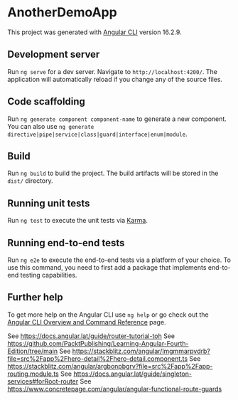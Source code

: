 # AnotherDemoApp

This project was generated with [Angular CLI](https://github.com/angular/angular-cli) version 16.2.9.

## Development server

Run `ng serve` for a dev server. Navigate to `http://localhost:4200/`. The application will automatically reload if you change any of the source files.

## Code scaffolding

Run `ng generate component component-name` to generate a new component. You can also use `ng generate directive|pipe|service|class|guard|interface|enum|module`.

## Build

Run `ng build` to build the project. The build artifacts will be stored in the `dist/` directory.

## Running unit tests

Run `ng test` to execute the unit tests via [Karma](https://karma-runner.github.io).

## Running end-to-end tests

Run `ng e2e` to execute the end-to-end tests via a platform of your choice. To use this command, you need to first add a package that implements end-to-end testing capabilities.

## Further help

To get more help on the Angular CLI use `ng help` or go check out the [Angular CLI Overview and Command Reference](https://angular.io/cli) page.


See https://docs.angular.lat/guide/router-tutorial-toh
See https://github.com/PacktPublishing/Learning-Angular-Fourth-Edition/tree/main
See https://stackblitz.com/angular/lmgmmarpvdrb?file=src%2Fapp%2Fhero-detail%2Fhero-detail.component.ts
See https://stackblitz.com/angular/argbonpbgrv?file=src%2Fapp%2Fapp-routing.module.ts
See https://docs.angular.lat/guide/singleton-services#forRoot-router
See https://www.concretepage.com/angular/angular-functional-route-guards
